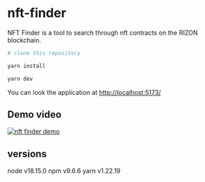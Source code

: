 # nft-finder
NFT Finder is a tool to search through nft contracts on the RIZON blockchain.

```bash
# clone this repository

yarn install

yarn dev
```

You can look the application at [http://localhost:5173/](http://localhost:5173/)

## Demo video

[![nft finder demo]()](https://github.com/rizon-world/nft-finder/assets/44399878/cbf22709-aa03-4a09-ba19-9d6ff7c8275d)

## versions

node v18.15.0
npm v9.6.6
yarn v1.22.19